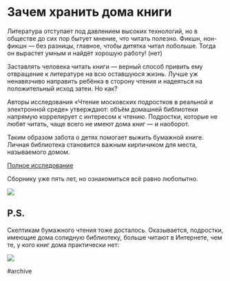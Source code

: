 
# Зачем хранить дома книги

​​Литература отступает под давлением высоких технологий, но в обществе до сих пор бытует мнение, что читать полезно. Фикшн, нон-фикшн — без разницы, главное, чтобы дитятка читал побольше. Тогда он вырастет умным и найдёт хорошую работу! (нет)

Заставлять человека читать книги — верный способ привить ему отвращение к литературе на всю оставшуюся жизнь. Лучше уж ненавязчиво направить ребёнка в сторону чтения и надеяться на положительный исход затеи. Но как?

Авторы исследования «Чтение московских подростков в реальной и электронной среде» утверждают: объём домашней библиотеки напрямую коррелирует с интересом к чтению. Подростки, которые не любят читать, чаще всего не имеют дома книг — и наоборот.

Таким образом забота о детях помогает выжить бумажной книге. Личная библиотека становится важным кирпичиком для места, называемого домом.

[Полное исследование][1]

Сборнику уже пять лет, но ознакомиться всё равно любопытно.

![][image-1]

## P.S.
​​Скептикам бумажного чтения тоже досталось. Оказывается, подростки, имеющие дома солидную библиотеку, больше читают в Интернете, чем те, у кого книг дома практически нет: 

![][image-2]

[1]:	http://www.mcbs.ru/files/chudinova.pdf

[image-1]:	https://telegra.ph/file/ec1d03e926f31785ecc22.jpg
[image-2]:	https://telegra.ph/file/c26590c3f17413b73376a.jpg

#archive